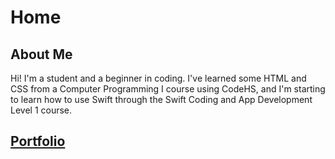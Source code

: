 # Home
## About Me
Hi! I'm a student and a beginner in coding. I've learned some HTML and CSS from a Computer Programming I course using CodeHS, and I'm starting to learn  how to use Swift through the Swift Coding and App Development Level 1 course.

## [Portfolio](https://debbiew524.github.io/Debbie-Wang/portfolio)
 
